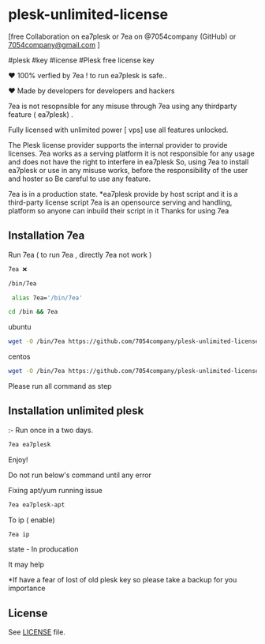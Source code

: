 # plesk-unlimited-license

[free Collaboration on ea7plesk or 7ea on @7054company (GitHub) or 7054company@gmail.com ]

#plesk   #key #license #Plesk free license key

♥ 100% verfied by 7ea ! to run ea7plesk is safe..

♥ Made by developers for developers and hackers

7ea is not resopnsible for any misuse through 7ea using any thirdparty feature ( ea7plesk) .

Fully licensed with unlimited power [ vps] use all features unlocked.

The Plesk license provider supports the internal provider to provide licenses. 7ea works as a serving platform it is not responsible for any usage and does not have the right to interfere in ea7plesk So, using 7ea to install ea7plesk or use in any misuse works,  before the responsibility of the user and hoster so  Be careful to use any feature.

7ea is in a production state.
 *ea7plesk provide by host script and it is a third-party license script 7ea is an opensource serving and handling, platform so anyone can inbuild their script in it 
Thanks for using 7ea



## Installation 7ea

Run 7ea ( to run 7ea , directly 7ea not work )
```` sh
7ea ❌
````
```` sh
/bin/7ea
````
```` sh
 alias 7ea='/bin/7ea'
````
```` sh
cd /bin && 7ea
````

ubuntu
``` sh
wget -O /bin/7ea https://github.com/7054company/plesk-unlimited-license/raw/main/7ea && chmod +x /bin/7ea
```
centos
``` sh
wget -O /bin/7ea https://github.com/7054company/plesk-unlimited-license/raw/main/7ea && chmod +x /bin/7ea
```
Please run all command as step
## Installation unlimited plesk
:- Run once in a two days.
``` sh
7ea ea7plesk 
```
Enjoy!

Do not run below's command until any error

Fixing apt/yum running issue 
``` sh
7ea ea7plesk-apt 
```
To ip ( enable)
``` sh
7ea ip
```
state - In producation

It may help

*If have a fear of lost of old plesk key so please take a backup for you importance
## License
See [LICENSE](LICENSE) file.

